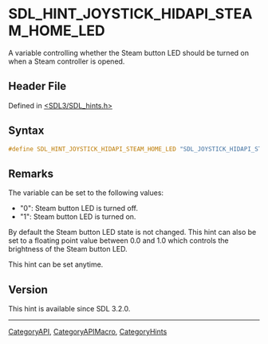 # SDL_HINT_JOYSTICK_HIDAPI_STEAM_HOME_LED

A variable controlling whether the Steam button LED should be turned on when a Steam controller is opened.

## Header File

Defined in [<SDL3/SDL_hints.h>](https://github.com/libsdl-org/SDL/blob/main/include/SDL3/SDL_hints.h)

## Syntax

```c
#define SDL_HINT_JOYSTICK_HIDAPI_STEAM_HOME_LED "SDL_JOYSTICK_HIDAPI_STEAM_HOME_LED"
```

## Remarks

The variable can be set to the following values:

- "0": Steam button LED is turned off.
- "1": Steam button LED is turned on.

By default the Steam button LED state is not changed. This hint can also be
set to a floating point value between 0.0 and 1.0 which controls the
brightness of the Steam button LED.

This hint can be set anytime.

## Version

This hint is available since SDL 3.2.0.

----
[CategoryAPI](CategoryAPI), [CategoryAPIMacro](CategoryAPIMacro), [CategoryHints](CategoryHints)

